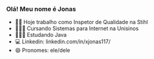 ### Olá! Meu nome é Jonas

- 👷🏽 Hoje trabalho como Inspetor de Qualidade na Stihl
- 👨🏽‍🎓 Cursando Sistemas para Internet na Unisinos
- 👨🏽‍💻 Estudando Java
- 💻 Linkedin: linkedin.com/in/xjonas117/
- 😄 Pronomes: ele/dele
